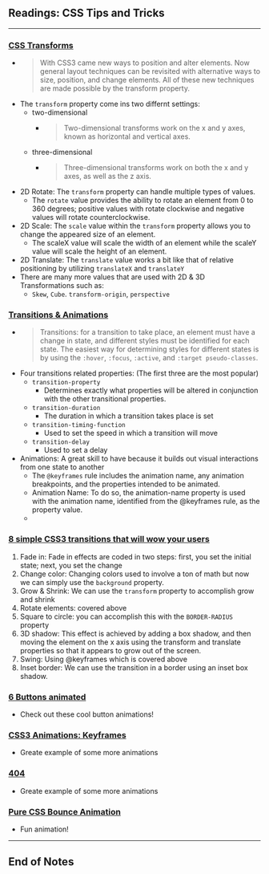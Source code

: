 ## Readings: CSS Tips and Tricks
***
### [CSS Transforms](https://learn.shayhowe.com/advanced-html-css/css-transforms/)
- > With CSS3 came new ways to position and alter elements. Now general layout techniques can be revisited with alternative ways to size, position, and change elements. All of these new techniques are made possible by the transform property.
- The `transform` property come ins two differnt settings:
  * two-dimensional
    * > Two-dimensional transforms work on the x and y axes, known as horizontal and vertical axes.
  * three-dimensional
    * > Three-dimensional transforms work on both the x and y axes, as well as the z axis.
- 2D Rotate: The `transform` property can handle multiple types of values.
  * The `rotate` value provides the ability to rotate an element from 0 to 360 degrees; positive values with rotate clockwise and negative values will rotate counterclockwise.
- 2D Scale: The `scale` value within the `transform` property allows you to change the appeared size of an element.
  * The scaleX value will scale the width of an element while the scaleY value will scale the height of an element.
- 2D Translate: The `translate` value works a bit like that of relative positioning by utilizing `translateX` and `translateY`
- There are many more values that are used with 2D & 3D Transformations such as:
  * `Skew`, `Cube`. `transform-origin`, `perspective`

### [Transitions & Animations](https://learn.shayhowe.com/advanced-html-css/transitions-animations/)
- > Transitions: for a transition to take place, an element must have a change in state, and different styles must be identified for each state. The easiest way for determining styles for different states is by using the `:hover`, `:focus`, `:active`, and `:target pseudo-classes`.
- Four transitions related properties: (The first three are the most popular)
  * `transition-property`
    * Determines exactly what properties will be altered in conjunction with the other transitional properties.
  * `transition-duration`
    * The duration in which a transition takes place is set
  * `transition-timing-function`
    * Used to set the speed in which a transition will move
  * `transition-delay`
    * Used to set a delay
- Animations: A great skill to have because it builds out visual interactions from one state to another
  * The `@keyframes` rule includes the animation name, any animation breakpoints, and the properties intended to be animated.
  * Animation Name: To do so, the animation-name property is used with the animation name, identified from the @keyframes rule, as the property value.
  * 
### [8 simple CSS3 transitions that will wow your users](https://www.webdesignerdepot.com/2014/05/8-simple-css3-transitions-that-will-wow-your-users)
1. Fade in: Fade in effects are coded in two steps: first, you set the initial state; next, you set the change
2. Change color: Changing colors used to involve a ton of math but now we can simply use the `background` property.
3. Grow & Shrink: We can use the `transform` property to accomplish grow and shrink
4. Rotate elements: covered above
5. Square to circle: you can accomplish this with the `BORDER-RADIUS` property
6. 3D shadow: This effect is achieved by adding a box shadow, and then moving the element on the x axis using the transform and translate properties so that it appears to grow out of the screen.
7. Swing: Using @keyframes which is covered above
8. Inset border: We can use the transition in a border using an inset box shadow.
### [6 Buttons animated](https://codepen.io/retyui/pen/ByoaXV)
- Check out these cool button animations!
### [CSS3 Animations: Keyframes](https://codepen.io/akshaychauhan/pen/oAfae)
- Greate example of some more animations
### [404](https://codepen.io/kieranfivestars/pen/MYdQxX)
- Greate example of some more animations
### [Pure CSS Bounce Animation](https://codepen.io/dp_lewis/pen/gCfBv)
- Fun animation!
***
## End of Notes

